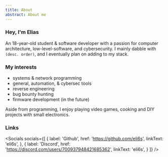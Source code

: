 ```yaml
---
title: About
abstract: About me
---
```


### Hey, I'm Elias

An 18-year-old student & software developer with a passion for computer architecture, low-level-software, and cybersecurity. I mainly dabble with <Accented text="Python, SQL, C, x86_64 ASM, Go"></Accented> `(desc. order)`, and I eventually plan on adding <Accented text="C++ & Rust"></Accented> to my stack.

### My interests
- systems & network programming
- general, automation, & cybersec tools
- reverse engineering
- bug bounty hunting
- firmware development (in the future)

Aside from programming, I enjoy playing video games, cooking and DIY projects with small electronics.

### Links

<Socials
 socials={[
    {
      label: 'Github',
      href: 'https://github.com/eli6s',
      linkText: 'eli6s',
    },
    {
      label: 'Discord',
      href: 'https://discord.com/users/700937948421685362',
      linkText: 'eli6s',
    }
 ]}
 />
